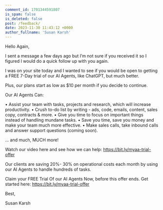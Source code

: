 ```yaml
---
comment_id: 1701344591807
is_spam: false
is_deleted: false
post: /feedback/
date: 2023-11-30 11:43:12 +0000
author_fullname: 'Susan Karsh'
---
```


Hello Again,

I sent a message a few days ago but I’m not sure if you received it so I figured I would do a quick follow up with you again.

I was on your site today and I wanted to see if you would be open to getting a FREE 7-Day trial of our AI Agents, like ChatGPT, but much better. 

Plus, our plans start as low as $10 per month if you decide to continue. 

Our AI Agents Can:

• Assist your team with tasks, projects and research, which will increase productivity.
• Crush to-do list by writing - ads, code, emails, content, sales copy, contracts & more.
• Give you time to focus on important things instead of handling mundane tasks.
• Save you time, save you money and make your team much more effective.
• Make sales calls, take inbound calls and answer support questions (coming soon).

... and much, MUCH more!

Watch our video here and see how we can help: https://bit.ly/myaa-trial-offer

Our clients are saving 20%- 30% on operational costs each month by using our AI Agents to handle hundreds of tasks.

Claim your FREE Trial Of our AI Agents Now, before this offer ends. Get started here: https://bit.ly/myaa-trial-offer

Best,

Susan Karsh

